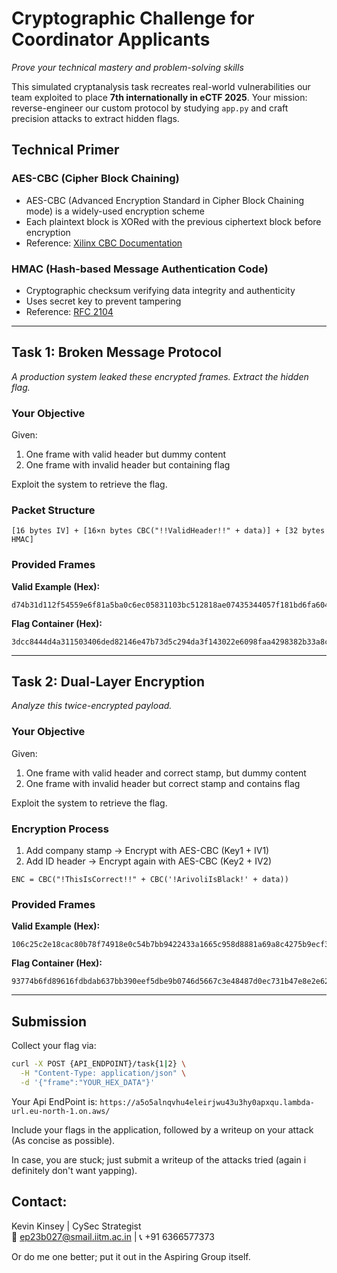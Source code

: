 # **Cryptographic Challenge for Coordinator Applicants**  
*Prove your technical mastery and problem-solving skills*  

This simulated cryptanalysis task recreates real-world vulnerabilities our team exploited to place **7th internationally in eCTF 2025**. Your mission: reverse-engineer our custom protocol by studying `app.py` and craft precision attacks to extract hidden flags.

## **Technical Primer**
### AES-CBC (Cipher Block Chaining)
- AES-CBC (Advanced Encryption Standard in Cipher Block Chaining mode) is a widely-used encryption scheme
- Each plaintext block is XORed with the previous ciphertext block before encryption
- Reference: [Xilinx CBC Documentation](https://xilinx.github.io/Vitis_Libraries/security/2019.2/guide_L1/internals/cbc.html)

### HMAC (Hash-based Message Authentication Code)
- Cryptographic checksum verifying data integrity and authenticity
- Uses secret key to prevent tampering
- Reference: [RFC 2104](https://datatracker.ietf.org/doc/html/rfc2104)

---

## **Task 1: Broken Message Protocol**  
*A production system leaked these encrypted frames. Extract the hidden flag.*

### Your Objective
Given:
1. One frame with valid header but dummy content
2. One frame with invalid header but containing flag

Exploit the system to retrieve the flag.

### Packet Structure
```
[16 bytes IV] + [16×n bytes CBC("!!ValidHeader!!" + data)] + [32 bytes HMAC]
```
### Provided Frames
**Valid Example (Hex):**  
```
d74b31d112f54559e6f81a5ba0c6ec05831103bc512818ae07435344057f181bd6fa6043f7f0dda07c3f8b5077268a5b812d2f81f0cdb88045bbfd5d5a8b1c69ad2a7d5959695c77af32a9322f5f072df0e201d767ff8d218ee370f8f7fd113acf5d800dc8d7d4f6ae6e7ec686f4c64d
```
**Flag Container (Hex):**  
```
3dcc8444d4a311503406ded82146e47b73d5c294da3f143022e6098faa4298382b33a8c5ecf3cea51ec5a5d68a1020d6651af274c1a18e5e0784980418ed0f5898531bfc8769581c2a2fef3847481996d84ea83d93991e6be28e5f789dbd97a8629a4b7725d33a651cf1c95c70083526
```

---

## **Task 2: Dual-Layer Encryption**  
*Analyze this twice-encrypted payload.*

### Your Objective
Given:
1. One frame with valid header and correct stamp, but dummy content
2. One frame with invalid header but correct stamp and contains flag

Exploit the system to retrieve the flag.

### Encryption Process
1. Add company stamp → Encrypt with AES-CBC (Key1 + IV1)
2. Add ID header → Encrypt again with AES-CBC (Key2 + IV2)

```
ENC = CBC("!ThisIsCorrect!!" + CBC('!ArivoliIsBlack!' + data))
```

### Provided Frames
**Valid Example (Hex):**  
```
106c25c2e18cac80b78f74918e0c54b7bb9422433a1665c958d8881a69a8c4275b9ecf3e2edbf892caa28eaf84c759656bbebd5efb8e139c22dd930f71fff9f8
```

**Flag Container (Hex):**  
```
93774b6fd89616fdbdab637bb390eef5dbe9b0746d5667c3e48487d0ec731b47e8e2e62c2e69c126be77d6f4fed586d1d5585ea174b54d1f4d6f5b1ec40ee7df
```

---

## **Submission**
Collect your flag via:
```bash
curl -X POST {API_ENDPOINT}/task{1|2} \
  -H "Content-Type: application/json" \
  -d '{"frame":"YOUR_HEX_DATA"}'
```

Your Api EndPoint is:
```https://a5o5alnqvhu4eleirjwu43u3hy0apxqu.lambda-url.eu-north-1.on.aws/```

Include your flags in the application, followed by a writeup on your attack (As concise as possible).

In case, you are stuck; just submit a writeup of the attacks tried (again i definitely don't want yapping).

## **Contact:**  
Kevin Kinsey | CySec Strategist  
📧 ep23b027@smail.iitm.ac.in | 📞 +91 6366577373

Or do me one better; put it out in the Aspiring Group itself.